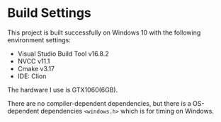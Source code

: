 # Build Settings

This project is built successfully on Windows 10 with the following environment settings:

* Visual Studio Build Tool v16.8.2
* NVCC v11.1
* Cmake v3.17
* IDE: Clion

The hardware I use is GTX1060(6GB).

There are no compiler-dependent dependencies, but there is a OS-dependent dependencies `<windows.h>` which is for timing on Windows.